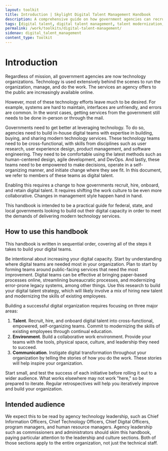 ```yaml
---
layout: toolkit
title: Introduction | Skylight Digital Talent Management Handbook
description: A comprehensive guide on how government agencies can recruit, hire, onboard, and retain digital talent.
tags: [digital talent, digital talent management, talent modernization, guide]
permalink: /work/toolkits/digital-talent-management/
sidenav: digital_talent_management
content_type: Toolkit
---
```


# Introduction

Regardless of mission, all government agencies are now technology organizations. Technology is used extensively behind the scenes to run the organization, manage, and do the work. The services an agency offers to the public are increasingly available online.

However, most of these technology efforts leave much to be desired. For example, systems are hard to maintain, interfaces are unfriendly, and errors are common. In the worst cases, getting services from the government still needs to be done in-person or through the mail.

Governments need to get better at leveraging technology. To do so, agencies need to build in-house digital teams with expertise in building, buying, and sharing modern technology services. These technology teams need to be cross-functional, with skills from disciplines such as user research, user experience design, product management, and software engineering. They need to be comfortable using the latest methods such as human-centered design, agile development, and DevOps. And lastly, these teams need to be empowered to make decisions, operate in a self-organizing manner, and initiate change where they see fit. In this document, we refer to members of these teams as digital talent.

Enabling this requires a change to how governments recruit, hire, onboard, and retain digital talent. It requires shifting the work culture to be even more collaborative. Changes in management style happen hand in hand.

This handbook is intended to be a practical guide for federal, state, and local governments looking to build out their digital capacity in order to meet the demands of delivering modern technology services.

## How to use this handbook

This handbook is written in sequential order, covering all of the steps it takes to build your digital teams.

Be intentional about increasing your digital capacity. Start by understanding where digital teams are needed most in your organization. Plan to start by forming teams around public-facing services that need the most improvement. Digital teams can be effective at bringing paper-based processes online, streamlining bureaucratic processes, and modernizing error-prone legacy systems, among other things. Use this research to build your digital talent strategy, which will likely involve a mix of hiring new talent and modernizing the skills of existing employees.

Building a successful digital organization requires focusing on three major areas:

1. **Talent**. Recruit, hire, and onboard digital talent into cross-functional, empowered, self-organizing teams. Commit to modernizing the skills of existing employees through continual education.
2. **Environment**. Build a collaborative work environment. Provide your teams with the tools, physical space, culture, and leadership they need to succeed.
3. **Communication**. Instigate digital transformation throughout your organization by telling the stories of how you do the work. These stories will help inspire your organization.

Start small, and test the success of each initiative before rolling it out to a wider audience. What works elsewhere may not work "here," so be prepared to iterate. Regular retrospectives will help you iteratively improve and build your organization.

## Intended audience

We expect this to be read by agency technology leadership, such as Chief Information Officers, Chief Technology Officers, Chief Digital Officers, program managers, and human resource managers. Agency leadership such as commissioners and administrators should skim this handbook, paying particular attention to the leadership and culture sections. Both of those sections apply to the entire organization, not just the technical staff.
